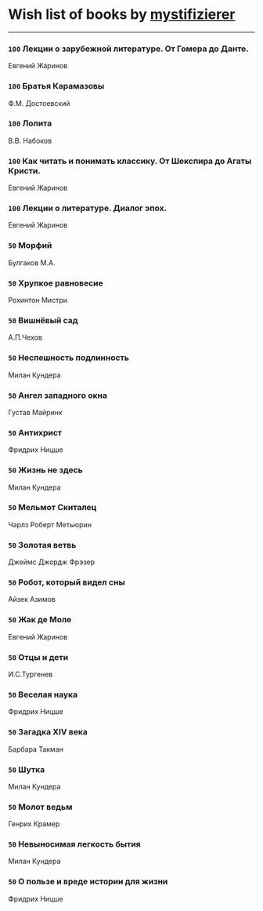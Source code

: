 # Wish list of books by [mystifizierer](https://plus.google.com/u/0/102801145163683583073/)
---

### `100` Лекции о зарубежной литературе. От Гомера до Данте.
Евгений Жаринов

### `100` Братья Карамазовы
Ф.М. Достоевский

### `100` Лолита
В.В. Набоков

### `100` Как читать и понимать классику. От Шекспира до Агаты Кристи.
Евгений Жаринов

### `100` Лекции о литературе. Диалог эпох.
Евгений Жаринов

### `50` Морфий
Булгаков М.А.

### `50` Хрупкое равновесие
Рохинтон Мистри

### `50` Вишнёвый сад
А.П.Чехов

### `50` Неспешность подлинность
Милан Кундера

### `50` Ангел западного окна
Густав Майринк

### `50` Антихрист
Фридрих Ницше

### `50` Жизнь не здесь
Милан Кундера

### `50` Мельмот Скиталец
Чарлз Роберт Метьюрин

### `50` Золотая ветвь
Джеймс Джордж Фрэзер

### `50` Робот, который видел сны
Айзек Азимов

### `50` Жак де Моле
Евгений Жаринов

### `50` Отцы и дети
И.С.Тургенев

### `50` Веселая наука
Фридрих Ницше

### `50` Загадка XIV века
Барбара Такман

### `50` Шутка
Милан Кундера

### `50` Молот ведьм
Генрих Крамер

### `50` Невыносимая легкость бытия
Милан Кундера

### `50` О пользе и вреде истории для жизни
Фридрих Ницше

